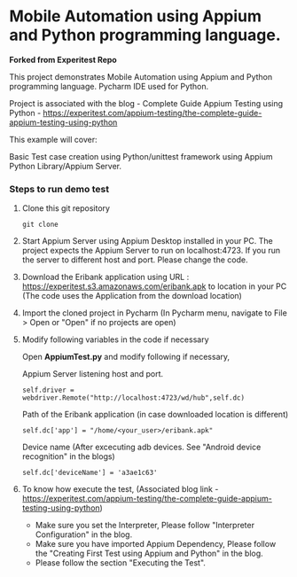 # Mobile Automation using Appium and Python programming language.

**Forked from Experitest Repo**  

This project demonstrates Mobile Automation using Appium and Python programming language.
Pycharm IDE used for Python.

Project is associated with the blog - Complete Guide Appium Testing using Python - https://experitest.com/appium-testing/the-complete-guide-appium-testing-using-python

This example will cover:

Basic Test case creation using Python/unittest framework using Appium Python Library/Appium Server.

### Steps to run demo test

1. Clone this git repository

	```
	git clone
	```

2. Start Appium Server using Appium Desktop installed in your PC.
   The project expects the Appium Server to run on localhost:4723. If you run the server to different host and port. Please change the code.

3. Download the Eribank application using URL : https://experitest.s3.amazonaws.com/eribank.apk to location in your PC  (The code uses the Application from the download location) 

4. Import the cloned project in Pycharm (In Pycharm menu, navigate to File > Open or "Open" if no projects are open)

5. Modify following variables in the code if necessary

   Open **AppiumTest.py** and modify following if necessary,

      Appium Server listening host and port.

      ```
      self.driver = webdriver.Remote("http://localhost:4723/wd/hub",self.dc)
      ```

      Path of the Eribank application (in case downloaded location is different)

      ```
      self.dc['app'] = "/home/<your_user>/eribank.apk"
      ```

      Device name (After excecuting adb devices. See "Android device recognition" in the blogs)

      ```
      self.dc['deviceName'] = 'a3ae1c63'
      ```


5. To know how execute the test, (Associated blog link - https://experitest.com/appium-testing/the-complete-guide-appium-testing-using-python)
      * Make sure you set the Interpreter, Please follow "Interpreter Configuration" in the blog.
      * Make sure you have imported Appium Dependency, Please follow the "Creating First Test using Appium and Python" in the blog.
      * Please follow the section "Executing the Test".

